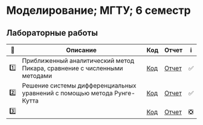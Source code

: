 # Моделирование; МГТУ; 6 семестр

## Лабораторные работы

| :1234: | Описание | Код | Отчет | :information_source: |
| --- | --- | --- | --- | --- |
| :one: | Приближенный аналитический метод Пикара, сравнение с численными методами | [Код](https://github.com/timoninas/scientific-modelling/blob/master/lab_01/lab_01.py) | [Отчет](https://github.com/timoninas/scientific-modelling/blob/master/lab_01/lab_01.pdf) | :white_check_mark: |
| :two: | Решение системы дифференциальных уравнений с помощью метода Рунге-Кутта | [Код]() | [Отчет](https://github.com/timoninas/scientific-modelling/blob/master/lab_02/lab_02.pdf) | :white_check_mark: |
| :three: |  | [Код]() | [Отчет]() | :negative_squared_cross_mark: |

